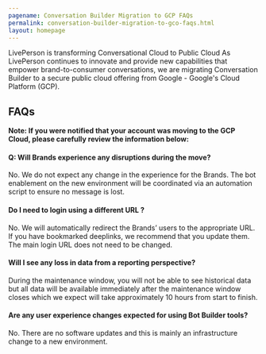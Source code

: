 ```yaml
---
pagename: Conversation Builder Migration to GCP FAQs
permalink: conversation-builder-migration-to-gco-faqs.html
layout: homepage
---
```


<div class="header-label">
LivePerson is transforming Conversational Cloud to Public Cloud        
As LivePerson continues to innovate and provide new capabilities that empower brand-to-consumer conversations, we are migrating Conversation Builder to a secure public cloud offering from Google -  Google's Cloud Platform (GCP). 
 
## FAQs
**Note: If you were notified that your account was moving to the GCP Cloud, please carefully review the information below:**

#### Q: Will Brands experience any disruptions during the move?
No. We do not expect any change in the experience for the Brands. The bot enablement on the new environment will be coordinated via an automation script to ensure no message is lost.

#### Do I need to login using a different URL ?
No. We will automatically redirect the Brands’ users to the appropriate URL. If you have bookmarked deeplinks, we recommend that you update them.  The main login URL does not need to be changed.

#### Will I see any loss in data from a reporting perspective?
During the maintenance window, you will not be able to see historical data but all data will be available immediately after the maintenance window closes which we expect will take approximately 10 hours from start to finish.

#### Are any user experience changes expected for using Bot Builder tools?
No. There are no software updates and this is mainly an infrastructure change to a new environment.

  
</div>
